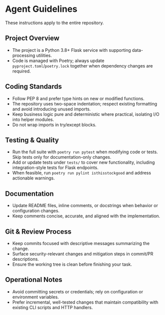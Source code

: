 # Agent Guidelines

These instructions apply to the entire repository.

## Project Overview
- The project is a Python 3.8+ Flask service with supporting data-processing utilities.
- Code is managed with Poetry; always update `pyproject.toml`/`poetry.lock` together when dependency changes are required.

## Coding Standards
- Follow PEP 8 and prefer type hints on new or modified functions.
- The repository uses two-space indentation; respect existing formatting and avoid introducing unused imports.
- Keep business logic pure and deterministic where practical, isolating I/O into helper modules.
- Do not wrap imports in try/except blocks.

## Testing & Quality
- Run the full suite with `poetry run pytest` when modifying code or tests. Skip tests only for documentation-only changes.
- Add or update tests under `tests/` to cover new functionality, including integration-style tests for Flask endpoints.
- When feasible, run `poetry run pylint isthisstockgood` and address actionable warnings.

## Documentation
- Update README files, inline comments, or docstrings when behavior or configuration changes.
- Keep comments concise, accurate, and aligned with the implementation.

## Git & Review Process
- Keep commits focused with descriptive messages summarizing the change.
- Surface security-relevant changes and mitigation steps in commit/PR descriptions.
- Ensure the working tree is clean before finishing your task.

## Operational Notes
- Avoid committing secrets or credentials; rely on configuration or environment variables.
- Prefer incremental, well-tested changes that maintain compatibility with existing CLI scripts and HTTP handlers.
